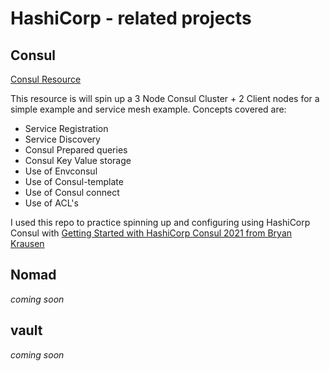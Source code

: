 # HashiCorp - related projects

## Consul

[Consul Resource](./Consul/README.md)

This resource is will spin up a 3 Node Consul Cluster + 2 Client nodes for a simple example and service mesh example.
Concepts covered are:

* Service Registration
* Service Discovery
* Consul Prepared queries
* Consul Key Value storage
* Use of Envconsul
* Use of Consul-template
* Use of Consul connect
* Use of ACL's

I used this repo to practice spinning up and configuring using HashiCorp Consul with [Getting Started with HashiCorp Consul 2021 from Bryan Krausen](https://www.udemy.com/course/hashicorp-consul/?)

## Nomad

_coming soon_

## vault

_coming soon_